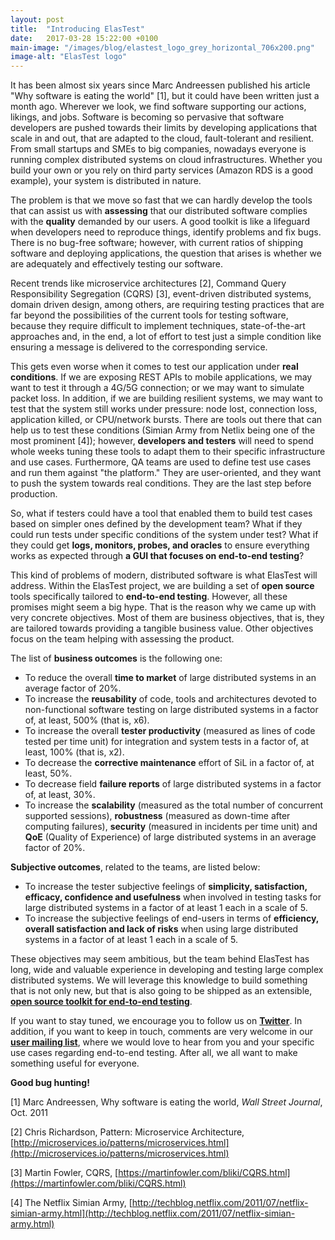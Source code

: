 ```yaml
---
layout: post
title:  "Introducing ElasTest"
date:   2017-03-28 15:22:00 +0100
main-image: "/images/blog/elastest_logo_grey_horizontal_706x200.png"
image-alt: "ElasTest logo"
---
```


It has been almost six years since Marc Andreessen published his article "Why software is eating the world" [1], but it could have been written just a month ago. Wherever we look, we find software supporting our actions, likings, and jobs. Software is becoming so pervasive that software developers are pushed towards their limits by developing applications that scale in and out, that are adapted to the cloud, fault-tolerant and resilient. From small startups and SMEs to big companies, nowadays everyone is running complex distributed systems on cloud infrastructures. Whether you build your own or you rely on third party services (Amazon RDS is a good example), your system is distributed in nature. 

The problem is that we move so fast that we can hardly develop the tools that can assist us with **assessing** that our distributed software complies with the **quality** demanded by our users. A good toolkit is like a lifeguard when developers need to reproduce things, identify problems and fix bugs. There is no bug-free software; however, with current ratios of shipping software and deploying applications, the question that arises is whether we are adequately and effectively testing our software.

Recent trends like microservice architectures [2], Command Query Responsibility Segregation (CQRS) [3], event-driven distributed systems, domain driven design, among others, are requiring testing practices that are far beyond the possibilities of the current tools for testing software, because they require difficult to implement techniques, state-of-the-art approaches and, in the end, a lot of effort to test just a simple condition like ensuring a message is delivered to the corresponding service.

This gets even worse when it comes to test our application under **real conditions**. If we are exposing REST APIs to mobile applications, we may want to test it through a 4G/5G connection; or we may want to simulate packet loss. In addition, if we are building resilient systems, we may want to test that the system still works under pressure: node lost, connection loss, application killed, or CPU/network bursts. There are tools out there that can help us to test these conditions (Simian Army from Netlix being one of the most prominent [4]); however, **developers and testers** will need to spend whole weeks tuning these tools to adapt them to their specific infrastructure and use cases. Furthermore, QA teams are used to define test use cases and run them against "the platform." They are user-oriented, and they want to push the system towards real conditions. They are the last step before production. 

So, what if testers could have a tool that enabled them to build test cases based on simpler ones defined by the development team? What if they could run tests under specific conditions of the system under test? What if they could get **logs, monitors, probes, and oracles** to ensure everything works as expected through **a GUI that focuses on end-to-end testing**?

This kind of problems of modern, distributed software is what ElasTest will address. Within the ElasTest project, we are building a set of **open source** tools specifically tailored to **end-to-end testing**. However, all these promises might seem a big hype. That is the reason why we came up with very concrete objectives. Most of them are business objectives, that is, they are tailored towards providing a tangible business value. Other objectives focus on the team helping with assessing the product.

The list of **business outcomes** is the following one:

* To reduce the overall **time to market** of large distributed systems in an average factor of 20%.
* To increase the **reusability** of code, tools and architectures devoted to non-functional software testing on large distributed systems in a factor of, at least, 500% (that is, x6).
* To increase the overall **tester productivity** (measured as lines of code tested per time unit) for integration and system tests in a factor of, at least, 100% (that is, x2).
* To decrease the **corrective maintenance** effort of SiL in a factor of, at least, 50%.
* To decrease field **failure reports** of large distributed systems in a factor of, at least, 30%.
* To increase the **scalability** (measured as the total number of concurrent supported sessions), **robustness** (measured as down-time after computing failures), **security** (measured in incidents per time unit) and **QoE** (Quality of Experience) of large distributed systems in an average factor of 20%.

**Subjective outcomes**, related to the teams, are listed below:

* To increase the tester subjective feelings of **simplicity, satisfaction, efficacy, confidence and usefulness** when involved in testing tasks for large distributed systems in a factor of at least 1 each in a scale of 5.
* To increase the subjective feelings of end-users in terms of **efficiency, overall satisfaction and lack of risks** when using large distributed systems in a factor of at least 1 each in a scale of 5.

These objectives may seem ambitious, but the team behind ElasTest has long, wide and valuable experience in developing and testing large complex distributed systems. We will leverage this knowledge to build something that is not only new, but that is also going to be shipped as an extensible, [**open source toolkit for end-to-end testing**](https://github.com/elastest).

If you want to stay tuned, we encourage you to follow us on [**Twitter**](https://twitter.com/elastestio). In addition, if you want to keep in touch, comments are very welcome in our [**user mailing list**](https://groups.google.com/forum/#!forum/elastest-users), where we would love to hear from you and your specific use cases regarding end-to-end testing. After all, we all want to make something useful for everyone. 

**Good bug hunting!**

[1] Marc Andreessen, Why software is eating the world, *Wall Street Journal*, Oct. 2011

[2] Chris Richardson, Pattern: Microservice Architecture, [http://microservices.io/patterns/microservices.html](http://microservices.io/patterns/microservices.html)

[3] Martin Fowler, CQRS, [https://martinfowler.com/bliki/CQRS.html](https://martinfowler.com/bliki/CQRS.html)

[4] The Netflix Simian Army, [http://techblog.netflix.com/2011/07/netflix-simian-army.html](http://techblog.netflix.com/2011/07/netflix-simian-army.html)